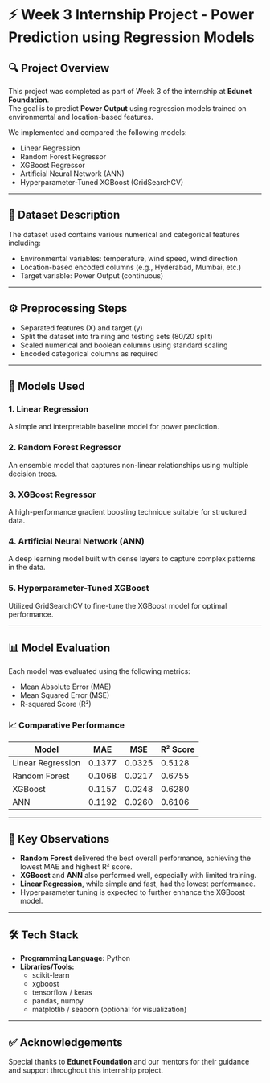 # ⚡ Week 3 Internship Project - Power Prediction using Regression Models

## 🔍 Project Overview

This project was completed as part of Week 3 of the internship at **Edunet Foundation**.  
The goal is to predict **Power Output** using regression models trained on environmental and location-based features.

We implemented and compared the following models:

- Linear Regression  
- Random Forest Regressor  
- XGBoost Regressor  
- Artificial Neural Network (ANN)  
- Hyperparameter-Tuned XGBoost (GridSearchCV)

---

## 📁 Dataset Description

The dataset used contains various numerical and categorical features including:

- Environmental variables: temperature, wind speed, wind direction  
- Location-based encoded columns (e.g., Hyderabad, Mumbai, etc.)  
- Target variable: Power Output (continuous)

---

## ⚙️ Preprocessing Steps

- Separated features (X) and target (y)  
- Split the dataset into training and testing sets (80/20 split)  
- Scaled numerical and boolean columns using standard scaling  
- Encoded categorical columns as required

---

## 🧠 Models Used

### 1. Linear Regression  
A simple and interpretable baseline model for power prediction.

### 2. Random Forest Regressor  
An ensemble model that captures non-linear relationships using multiple decision trees.

### 3. XGBoost Regressor  
A high-performance gradient boosting technique suitable for structured data.

### 4. Artificial Neural Network (ANN)  
A deep learning model built with dense layers to capture complex patterns in the data.

### 5. Hyperparameter-Tuned XGBoost  
Utilized GridSearchCV to fine-tune the XGBoost model for optimal performance.

---

## 📊 Model Evaluation

Each model was evaluated using the following metrics:

- Mean Absolute Error (MAE)  
- Mean Squared Error (MSE)  
- R-squared Score (R²)

### 📈 Comparative Performance

| Model              | MAE     | MSE     | R² Score |
|-------------------|---------|---------|----------|
| Linear Regression | 0.1377  | 0.0325  | 0.5128   |
| Random Forest     | 0.1068  | 0.0217  | 0.6755   |
| XGBoost           | 0.1157  | 0.0248  | 0.6280   |
| ANN               | 0.1192  | 0.0260  | 0.6106   |



---

## 📌 Key Observations

- **Random Forest** delivered the best overall performance, achieving the lowest MAE and highest R² score.
- **XGBoost** and **ANN** also performed well, especially with limited training.
- **Linear Regression**, while simple and fast, had the lowest performance.
- Hyperparameter tuning is expected to further enhance the XGBoost model.

---

## 🛠️ Tech Stack

- **Programming Language:** Python  
- **Libraries/Tools:**  
  - scikit-learn  
  - xgboost  
  - tensorflow / keras  
  - pandas, numpy  
  - matplotlib / seaborn (optional for visualization)

---


## ✅ Acknowledgements

Special thanks to **Edunet Foundation** and our mentors for their guidance and support throughout this internship project.
